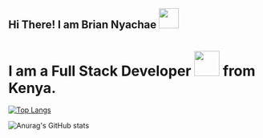 ## Hi There! I am Brian Nyachae <img src="https://raw.githubusercontent.com/MartinHeinz/MartinHeinz/master/wave.gif" width="40px">
# I am a Full Stack Developer <img src="https://media.giphy.com/media/WUlplcMpOCEmTGBtBW/giphy.gif" width="50"> from Kenya.

[![Top Langs](https://github-readme-stats.vercel.app/api/top-langs/?username=Bria222)](https://github.com/anuraghazra/github-readme-stats)

![Anurag's GitHub stats](https://github-readme-stats.vercel.app/api?username=Bria222&show_icons=true&theme=algolia)








